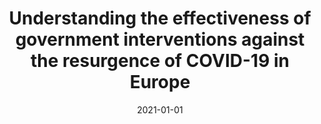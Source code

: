 ---
title: "Understanding the effectiveness of government interventions against the resurgence of COVID-19 in Europe"
collection: publications
category: manuscripts
permalink: /publication/2021-01-01-understanding-covid
excerpt: 'This paper analyzes the effectiveness of different government interventions in controlling COVID-19 resurgence in Europe.'
date: 2021-01-01
venue: 'Nature Communications'
paperurl: 'http://academicpages.github.io/files/understanding_covid_2021.pdf'
citation: 'Sharma M, Mindermann S, Rogers-Smith C, Leech G, Snodin B, Ahuja J, Sandbrink JB, Monrad JT, Altman G, Dhaliwal G, Finnveden L, Norman AJ, Oehm SB, Sandkühler JF, Aitchison L, Gavenciak T, Mellan T, Kulveit J, Chindelevitch L, Flaxman S, Gal Y, Mishra S, Bhatt S, Brauner JM. (2021). &quot;Understanding the effectiveness of government interventions against the resurgence of COVID-19 in Europe.&quot; <i>Nature Communications</i>.'
--- 